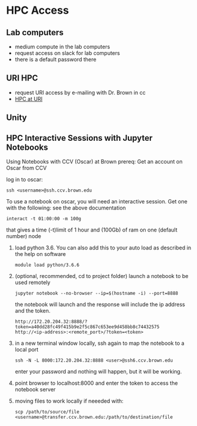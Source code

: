 # HPC Access

## Lab computers 

- medium compute in the lab computers 
- request access on slack for lab computers
- there is a default password there

## URI HPC 


- request URI access by e-mailing with Dr. Brown in cc
- [HPC at URI]()


## Unity



## HPC Interactive Sessions with Jupyter Notebooks 

Using Notebooks with CCV (Oscar) at Brown
prereq: Get an account on Oscar from CCV

log in to oscar:

```
ssh <username>@ssh.ccv.brown.edu
```
To use a notebook on oscar, you will need an interactive session. Get one with the following: see the above documentation

```
interact -t 01:00:00 -m 100g
```
that gives a time (-t)limit of 1 hour and (100Gb) of ram on one (default number) node

1. load python 3.6. You can also add this to your auto load as described in the help on software

    ```
    module load python/3.6.6
    ```
1. (optional, recommended, cd to project folder) launch a notebook to be used remotely

    ```
    jupyter notebook --no-browser --ip=$(hostname -i) --port=8888
    ```
    the notebook will launch and the response will include the ip address and the token.
    ```
    http://172.20.204.32:8888/?token=a40dd28fc49f415b9e2f5c867c653ee9d458bb8c74432575
    http://<ip-address>:<remote_port>/?token=<token>
    ```
1. in a new terminal window locally, ssh again to map the notebook to a local port

    ```
    ssh -N -L 8000:172.20.204.32:8888 <user>@ssh6.ccv.brown.edu
    ```
    enter your password and nothing will happen, but it will be working.
1. point browser to localhost:8000 and enter the token to access the notebook server
1. moving files to work locally if neeeded with: 

    ```
    scp /path/to/source/file <username>@transfer.ccv.brown.edu:/path/to/destination/file
    ```
